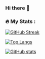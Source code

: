 ### Hi there 👋

### :fire: My Stats : 

[![GitHub Streak](https://github-readme-streak-stats.herokuapp.com?user=func0der&hide_current_streak=true)](https://git.io/streak-stats)

[![Top Langs](https://github-readme-stats.vercel.app/api/top-langs/?username=func0der&layout=compact)](https://github.com/anuraghazra/github-readme-stats)

[![GitHub stats](https://github-readme-stats.vercel.app/api?username=func0der&show=reviews,discussions_started,discussions_answered,prs_merged,prs_merged_percentage)](https://github.com/anuraghazra/github-readme-stats)

<!--
**func0der/func0der** is a ✨ _special_ ✨ repository because its `README.md` (this file) appears on your GitHub profile.

Here are some ideas to get you started:

- 🔭 I’m currently working on ...
- 🌱 I’m currently learning ...
- 👯 I’m looking to collaborate on ...
- 🤔 I’m looking for help with ...
- 💬 Ask me about ...
- 📫 How to reach me: ...
- 😄 Pronouns: ...
- ⚡ Fun fact: ...
-->

